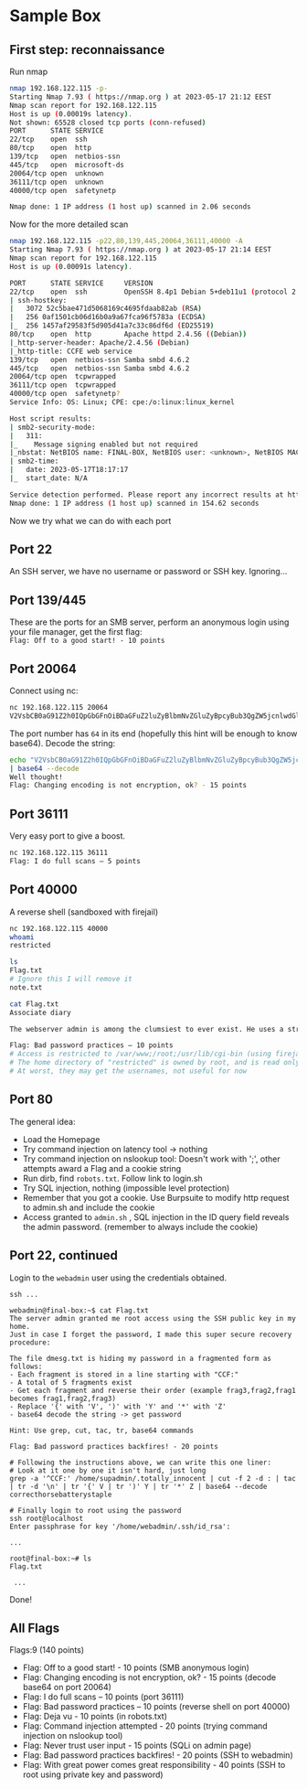 # Sample Box

## First step: reconnaissance

Run nmap
```sh
nmap 192.168.122.115 -p-
Starting Nmap 7.93 ( https://nmap.org ) at 2023-05-17 21:12 EEST
Nmap scan report for 192.168.122.115
Host is up (0.00019s latency).
Not shown: 65528 closed tcp ports (conn-refused)
PORT      STATE SERVICE
22/tcp    open  ssh
80/tcp    open  http
139/tcp   open  netbios-ssn
445/tcp   open  microsoft-ds
20064/tcp open  unknown
36111/tcp open  unknown
40000/tcp open  safetynetp

Nmap done: 1 IP address (1 host up) scanned in 2.06 seconds
```

Now for the more detailed scan

```sh
nmap 192.168.122.115 -p22,80,139,445,20064,36111,40000 -A
Starting Nmap 7.93 ( https://nmap.org ) at 2023-05-17 21:14 EEST
Nmap scan report for 192.168.122.115
Host is up (0.00091s latency).

PORT      STATE SERVICE     VERSION
22/tcp    open  ssh         OpenSSH 8.4p1 Debian 5+deb11u1 (protocol 2.0)
| ssh-hostkey: 
|   3072 52c5bae471d5068169c4695fdaab82ab (RSA)
|   256 0af1501cb06d16b0a9a67fca96f5783a (ECDSA)
|_  256 1457af29583f5d905d41a7c33c86df6d (ED25519)
80/tcp    open  http        Apache httpd 2.4.56 ((Debian))
|_http-server-header: Apache/2.4.56 (Debian)
|_http-title: CCFE web service
139/tcp   open  netbios-ssn Samba smbd 4.6.2
445/tcp   open  netbios-ssn Samba smbd 4.6.2
20064/tcp open  tcpwrapped
36111/tcp open  tcpwrapped
40000/tcp open  safetynetp?
Service Info: OS: Linux; CPE: cpe:/o:linux:linux_kernel

Host script results:
| smb2-security-mode: 
|   311: 
|_    Message signing enabled but not required
|_nbstat: NetBIOS name: FINAL-BOX, NetBIOS user: <unknown>, NetBIOS MAC: 000000000000 (Xerox)
| smb2-time: 
|   date: 2023-05-17T18:17:17
|_  start_date: N/A

Service detection performed. Please report any incorrect results at https://nmap.org/submit/ .
Nmap done: 1 IP address (1 host up) scanned in 154.62 seconds
```

Now we try what we can do with each port

## Port 22

An SSH server, we have no username or password or SSH key. Ignoring...

## Port 139/445

These are the ports for an SMB server, perform an anonymous login using your file manager, get the first flag:<br>
`Flag: Off to a good start! - 10 points`

## Port 20064

Connect using nc:

```sh
nc 192.168.122.115 20064
V2VsbCB0aG91Z2h0IQpGbGFnOiBDaGFuZ2luZyBlbmNvZGluZyBpcyBub3QgZW5jcnlwdGlvbiwgb2s/IC0gMTUgcG9pbnRz
```

The port number has `64` in its end (hopefully this hint will be enough to know base64). Decode the string:

```sh
echo "V2VsbCB0aG91Z2h0IQpGbGFnOiBDaGFuZ2luZyBlbmNvZGluZyBpcyBub3QgZW5jcnlwdGlvbiwgb2s/IC0gMTUgcG9pbnRz" \
| base64 --decode
Well thought!
Flag: Changing encoding is not encryption, ok? - 15 points
```

## Port 36111

Very easy port to give a boost.
```sh
nc 192.168.122.115 36111
Flag: I do full scans – 5 points
```

## Port 40000

A reverse shell (sandboxed with firejail)

```sh
nc 192.168.122.115 40000
whoami
restricted

ls
Flag.txt
# Ignore this I will remove it
note.txt

cat Flag.txt
Associate diary 

The webserver admin is among the clumsiest to ever exist. He uses a strong password but reuses it everywhere. 

Flag: Bad password practices – 10 points
# Access is restricted to /var/www;/root;/usr/lib/cgi-bin (using firejail) to protect the web application
# The home directory of "restricted" is owned by root, and is read only for the restricted user
# At worst, they may get the usernames, not useful for now
```

## Port 80

The general idea:

- Load the Homepage
- Try command injection on latency tool -> nothing
- Try command injection on nslookup tool: Doesn't work with ';', other attempts award a Flag and a cookie string
- Run dirb, find `robots.txt`. Follow link to login.sh
- Try SQL injection, nothing (impossible level protection)
- Remember that you got a cookie. Use Burpsuite to modify http request to admin.sh and include the cookie
- Access granted to `admin.sh` , SQL injection in the ID query field reveals the admin password. (remember to always include the cookie)

## Port 22, continued

Login to the `webadmin` user using the credentials obtained.

```
ssh ...

webadmin@final-box:~$ cat Flag.txt 
The server admin granted me root access using the SSH public key in my home.
Just in case I forget the password, I made this super secure recovery procedure:

The file dmesg.txt is hiding my password in a fragmented form as follows:
- Each fragment is stored in a line starting with "CCF:"
- A total of 5 fragments exist
- Get each fragment and reverse their order (example frag3,frag2,frag1 becomes frag1,frag2,frag3)
- Replace '{' with 'V', ')' with 'Y' and '*' with 'Z'
- base64 decode the string -> get password

Hint: Use grep, cut, tac, tr, base64 commands

Flag: Bad password practices backfires! - 20 points

# Following the instructions above, we can write this one liner:
# Look at it one by one it isn't hard, just long
grep -a '^CCF:' /home/supadmin/.totally_innocent | cut -f 2 -d : | tac | tr -d '\n' | tr '{' V | tr ')' Y | tr '*' Z | base64 --decode
correcthorsebatterystaple

# Finally login to root using the password
ssh root@localhost
Enter passphrase for key '/home/webadmin/.ssh/id_rsa': 

...

root@final-box:~# ls
Flag.txt

 ...
```

Done!

## All Flags

Flags:9 (140 points)

- Flag: Off to a good start! - 10 points (SMB anonymous login)
- Flag: Changing encoding is not encryption, ok? - 15 points (decode base64 on port 20064)
- Flag: I do full scans – 10 points (port 36111)
- Flag: Bad password practices – 10 points (reverse shell on port 40000)
- Flag: Deja vu - 10 points (in robots.txt)
- Flag: Command injection attempted - 20 points (trying command injection on nslookup tool)
- Flag: Never trust user input - 15 points (SQLi on admin page)
- Flag: Bad password practices backfires! - 20 points (SSH to webadmin)
- Flag: With great power comes great responsibility - 40 points (SSH to root using private key and password)

